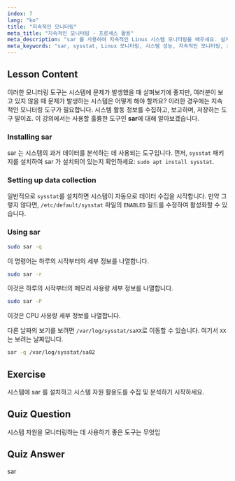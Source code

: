```yaml
---
index: 7
lang: "ko"
title: "지속적인 모니터링"
meta_title: "지속적인 모니터링 - 프로세스 활용"
meta_description: "sar 를 사용하여 지속적인 Linux 시스템 모니터링을 배우세요. 설치, 데이터 수집, 그리고 성능을 위한 과거 자원 사용량 분석 방법을 이해하세요. 지금 시작하세요!"
meta_keywords: "sar, sysstat, Linux 모니터링, 시스템 성능, 지속적인 모니터링, 초보자, 튜토리얼, 가이드"
---
```


## Lesson Content

이러한 모니터링 도구는 시스템에 문제가 발생했을 때 살펴보기에 좋지만, 여러분이 보고 있지 않을 때 문제가 발생하는 시스템은 어떻게 해야 할까요? 이러한 경우에는 지속적인 모니터링 도구가 필요합니다. 시스템 활동 정보를 수집하고, 보고하며, 저장하는 도구 말이죠. 이 강의에서는 사용할 훌륭한 도구인 **sar**에 대해 알아보겠습니다.

### Installing sar

sar 는 시스템의 과거 데이터를 분석하는 데 사용되는 도구입니다. 먼저, `sysstat` 패키지를 설치하여 sar 가 설치되어 있는지 확인하세요: `sudo apt install sysstat`.

### Setting up data collection

일반적으로 `sysstat`를 설치하면 시스템이 자동으로 데이터 수집을 시작합니다. 만약 그렇지 않다면, `/etc/default/sysstat` 파일의 `ENABLED` 필드를 수정하여 활성화할 수 있습니다.

### Using sar

```bash
sudo sar -q
```

이 명령어는 하루의 시작부터의 세부 정보를 나열합니다.

```bash
sudo sar -r
```

이것은 하루의 시작부터의 메모리 사용량 세부 정보를 나열합니다.

```bash
sudo sar -P
```

이것은 CPU 사용량 세부 정보를 나열합니다.

다른 날짜의 보기를 보려면 `/var/log/sysstat/saXX`로 이동할 수 있습니다. 여기서 `XX`는 보려는 날짜입니다.

```bash
sar -q /var/log/sysstat/sa02
```

## Exercise

시스템에 sar 를 설치하고 시스템 자원 활용도를 수집 및 분석하기 시작하세요.

## Quiz Question

시스템 자원을 모니터링하는 데 사용하기 좋은 도구는 무엇입

## Quiz Answer

sar
